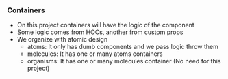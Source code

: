 ### Containers

- On this project containers will have the logic of the component
- Some logic comes from HOCs, another from custom props
- We organize with atomic design
  - atoms: It only has dumb components and we pass logic throw them
  - molecules: It has one or many atoms containers
  - organisms: It has one or many molecules container (No need for this project)
